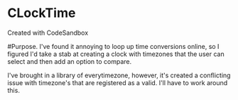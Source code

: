 # CLockTime
Created with CodeSandbox


#Purpose.
I've found it annoying to loop up time conversions online, so I figured I'd take a stab at creating a clock with timezones that the user can select and then add an option to compare.

I've brought in a library of everytimezone, however, it's created a conflicting issue with timezone's that are registered as a valid. I'll have to work around this.
